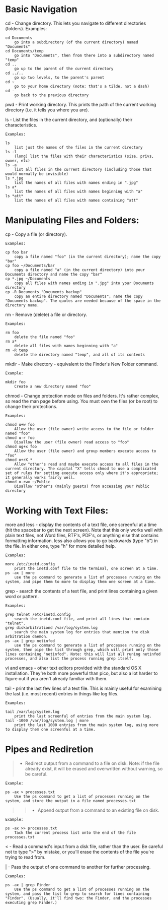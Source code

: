 Basic Navigation
================

cd   - Change directory. This lets you navigate to different directories (folders).
    Examples:

    cd Documents
        go into a subdirectory (of the current directory) named "Documents"
    cd Documents/temp
        go into "Documents", then from there into a subdirectory named "temp"
    cd ..
        go up to the parent of the current directory
    cd ../..
        go up two levels, to the parent's parent
    cd ~
        go to your home directory (note: that's a tilde, not a dash)
    cd -
        go back to the previous directory 

pwd   - Print working directory. This prints the path of the current working directory (i.e. it tells you where you are).

ls   - List the files in the current directory, and (optionally) their characteristics.

    Examples:

    ls
        list just the names of the files in the current directory
    ls -l
        (long) list the files with their characteristics (size, privs, owner, etc)
    ls -a
        list all files in the current directory (including those that would normally be invisible)
    ls *.jpg
        list the names of all files with names ending in ".jpg"
    ls a*
        list the names of all files with names beginning with "a"
    ls *att*
        list the names of all files with names containing "att" 
        
Manipulating Files and Folders:
===============================

cp   - Copy a file (or directory).

    Examples:

    cp foo bar
        copy a file named "foo" (in the current directory); name the copy "bar"
    cp foo ~/Documents/bar
        copy a file named "a" (in the current directory) into your Documents directory and name the copy "bar"
    cp *.jpg ~/Documents
        copy all files with names ending in ".jpg" into your Documents directory
    cp -R Documents "Documents backup"
        copy an entire directory named "Documents"; name the copy "Documents backup". The quotes are needed because of the space in the directory name.

rm   - Remove (delete) a file or directory.

    Examples:

    rm foo
        delete the file named "foo"
    rm a*
        delete all files with names beginning with "a"
    rm -R temp
        delete the directory named "temp", and all of its contents 

mkdir   - Make directory - equivalent to the Finder's New Folder command.

    Example:

    mkdir foo
        Create a new directory named "foo" 

chmod   - Change protection mode on files and folders. It's rather complex, so read the man page before using. You must own the files (or be root) to change their protections.

    Examples:

    chmod u+w foo
        Allow the user (file owner) write access to the file or folder named "foo"
    chmod u-r foo
        Disallow the user (file owner) read access to "foo"
    chmod ug+x foo
        Allow the user (file owner) and group members execute access to "foo"
    chmod o+rX *
        Allow "other"s read and maybe execute access to all files in the current directory. The capital "X" tells chmod to use a complicated set of rules for setting execute access only where it's appropriate; it generally works fairly well.
    chmod o-rwx ~/Public
        Disallow "other"s (mainly guests) from accessing your Public directory 

Working with Text Files:
========================

more and less   - display the contents of a text file, one screenful at a time (hit the spacebar to get the next screen). Note that this only works well with plain text files, not Word files, RTF's, PDF's, or anything else that contains formatting information. less also allows you to go backwards (type "b") in the file. In either one, type "h" for more detailed help.

    Examples:

    more /etc/inetd.config
        print the inetd.conf file to the terminal, one screen at a time.
    ps -ax | more
        use the ps command to generate a list of processes running on the system, and pipe them to more to display them one screen at a time. 

grep   - search the contents of a text file, and print lines containing a given word or pattern.

    Examples:

    grep telnet /etc/inetd.config
        search the inetd.conf file, and print all lines that contain "telnet".
    grep diskarbitrationd /var/log/system.log
        search the main system log for entries that mention the disk arbitration daemon.
    ps -ax | grep netinfod
        use the ps command to generate a list of processes running on the system, then pipe the list through grep, which will print only those lines containing "netinfod". Note: this will list all runing netinfod processes, and also list the process running grep itself. 

vi and emacs   - other text editors provided with the standard OS X installation. They're both more powerful than pico, but also a lot harder to figure out if you aren't already familiar with them.

tail   - print the last few lines of a text file. This is mainly useful for examining the last (i.e. most recent) entries in things like log files.

    Examples:

    tail /var/log/system.log
        print the last screenful of entries from the main system log.
    tail -1000 /var/log/system.log | more
        print the last 1000 entries from the main system log, using more to display them one screenful at a time.
Pipes and Rediretion
====================

>   - Redirect output from a command to a file on disk. Note: if the file already exist, it will be erased and overwritten without warning, so be careful.

    Example:

    ps -ax > processes.txt
        Use the ps command to get a list of processes running on the system, and store the output in a file named processes.txt 

>>   - Append output from a command to an existing file on disk.

    Example:

    ps -ax >> processes.txt
        Tack the current process list onto the end of the file processes.txt 

<   - Read a command's input from a disk file, rather than the user. Be careful not to type ">" by mistake, or you'll erase the contents of the file you're trying to read from.


|   - Pass the output of one command to another for further processing.

    Examples:

    ps -ax | grep Finder
        Use the ps command to get a list of processes running on the system, and pass the list to grep to search for lines containing "Finder". (Usually, it'll find two: the Finder, and the processes executing grep Finder.)
 
